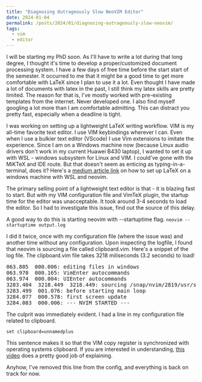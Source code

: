 ```yaml
---
title: "Diagnosing Outrageously Slow NeoVIM Editor"
date: 2024-01-04
permalink: /posts/2024/01/diagnosing-outrageously-slow-neovim/
tags:
  - vim
  - editor
---
```


I will be starting my PhD soon. As I'll have to write a lot during that long degree, I thought it's time to develop a proper/customized document processing system. I have a few days of free time before the start start of the semester. It occurred to me that it might be a good time to get more comfortable with LaTeX since I plan to use it a lot. Even thought I have made a lot of documents with latex in the past, I still think my latex skills are pretty limited. The reason for that is, I've mostly worked with pre-existing templates from the internet. Never developed one. I also find myself googling a lot more than I am comfortable admitting. This can distract you pretty fast, especially when a deadline is tight.

I was working on setting up a lightweight LaTeX writing workflow. VIM is my all-time favorite text editor. I use VIM keybindings wherever I can. Even when I use a bulkier text editor (VScode) I use Vim extensions to imitate the experience. Since I am on a Windows machine now (because Linux audio drivers don't work in my current Huawei B430 laptop), I wanted to set it up with WSL - windows subsystem for Linux and VIM. I could've gone with the MiKTeX and IDE route. But that doesn't seem as enticing as typing-in-a-terminal, does it? Here's a [medium article link](https://medium.com/@Pirmin/a-minimal-latex-setup-on-windows-using-wsl2-and-neovim-51259ff94734) on how to set up LaTeX on a windows machine with WSL and neovim. 

The primary selling point of a lightweight text editor is that - it is blazing fast to start. But with my VIM configuration file and VimTeX plugin, the startup time for the editor was unacceptable. It took around 3-4 seconds to load the editor. So I had to investigate this issue, find out the source of this delay. 

A good way to do this is starting neovim with --startuptime flag. `neovim --startuptime output.log`

I did it twice, once with my configuration file (where the issue was) and another time without any configuration. Upon inspecting the logfile, I found that neovim is sourcing a file called clipboard.vim. Here's a snippet of the log file. The clipboard.vim file takes 3218 miliseconds (3.2 seconds) to load! 
<pre>
063.805  000.006: editing files in windows
063.970  000.165: VimEnter autocommands
063.974  000.004: UIEnter autocommands
3283.404  3218.449  3218.449: sourcing /snap/nvim/2819/usr/share/nvim/runtime/autoload/provider/clipboard.vim
3283.499  001.076: before starting main loop
3284.077  000.578: first screen update
3284.083  000.006: --- NVIM STARTED ---
</pre>
The culprit was immediately evident. I had a line in my configuration file related to clipboard. 

`set clipboard=unnamedplus`

This sentence makes it so that the VIM copy register is synchronized with operating systems clipboard. If you are interested in understanding, [this video](https://youtu.be/E_rbfQqrm7g?si=d7lG8nbiOBdkrms7) does a pretty good job of explaining. 

Anyhow, I've removed this line from the config, and everything is back on track for now. 